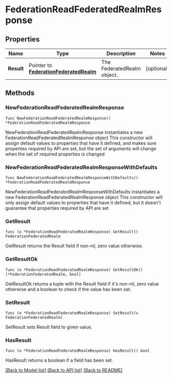 # FederationReadFederatedRealmResponse

## Properties

Name | Type | Description | Notes
------------ | ------------- | ------------- | -------------
**Result** | Pointer to [**FederationFederatedRealm**](FederationFederatedRealm.md) | The FederatedRealm object. | [optional] 

## Methods

### NewFederationReadFederatedRealmResponse

`func NewFederationReadFederatedRealmResponse() *FederationReadFederatedRealmResponse`

NewFederationReadFederatedRealmResponse instantiates a new FederationReadFederatedRealmResponse object
This constructor will assign default values to properties that have it defined,
and makes sure properties required by API are set, but the set of arguments
will change when the set of required properties is changed

### NewFederationReadFederatedRealmResponseWithDefaults

`func NewFederationReadFederatedRealmResponseWithDefaults() *FederationReadFederatedRealmResponse`

NewFederationReadFederatedRealmResponseWithDefaults instantiates a new FederationReadFederatedRealmResponse object
This constructor will only assign default values to properties that have it defined,
but it doesn't guarantee that properties required by API are set

### GetResult

`func (o *FederationReadFederatedRealmResponse) GetResult() FederationFederatedRealm`

GetResult returns the Result field if non-nil, zero value otherwise.

### GetResultOk

`func (o *FederationReadFederatedRealmResponse) GetResultOk() (*FederationFederatedRealm, bool)`

GetResultOk returns a tuple with the Result field if it's non-nil, zero value otherwise
and a boolean to check if the value has been set.

### SetResult

`func (o *FederationReadFederatedRealmResponse) SetResult(v FederationFederatedRealm)`

SetResult sets Result field to given value.

### HasResult

`func (o *FederationReadFederatedRealmResponse) HasResult() bool`

HasResult returns a boolean if a field has been set.


[[Back to Model list]](../README.md#documentation-for-models) [[Back to API list]](../README.md#documentation-for-api-endpoints) [[Back to README]](../README.md)


